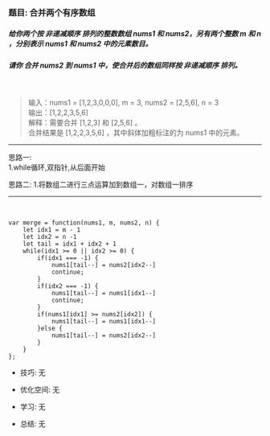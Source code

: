 
### 题目: 合并两个有序数组
##### 给你两个按 非递减顺序 排列的整数数组 nums1 和 nums2，另有两个整数 m 和 n ，分别表示 nums1 和 nums2 中的元素数目。
##### 请你 合并 nums2 到 nums1 中，使合并后的数组同样按 非递减顺序 排列。
      
&nbsp;

> 输入：nums1 = [1,2,3,0,0,0], m = 3, nums2 = [2,5,6], n = 3  
> 输出：[1,2,2,3,5,6]  
> 解释：需要合并 [1,2,3] 和 [2,5,6] 。  
> 合并结果是 [1,2,2,3,5,6] ，其中斜体加粗标注的为 nums1 中的元素。
  

---
思路一:  
1.while循环,双指针,从后面开始

思路二:
1.将数组二进行三点运算加到数组一，对数组一排序

---

&nbsp;

```
var merge = function(nums1, m, nums2, n) {
    let idx1 = m - 1
    let idx2 = n -1
    let tail = idx1 + idx2 + 1
    while(idx1 >= 0 || idx2 >= 0) {
        if(idx1 === -1) {
            nums1[tail--] = nums2[idx2--]
            continue;
        }
        if(idx2 === -1) {
            nums1[tail--] = nums1[idx1--]
            continue;
        }
        if(nums1[idx1] >= nums2[idx2]) {
            nums1[tail--] = nums1[idx1--]
        }else {
            nums1[tail--] = nums2[idx2--]
        }
    }
};
```

* 技巧: 无 

* 优化空间: 无

* 学习: 无  

* 总结: 无

